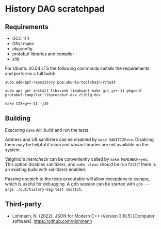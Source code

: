 # History DAG scratchpad

Requirements
------------

* GCC 11.1
* GNU make
* pkgconfig
* protobuf libraries and compiler
* zlib

For Ubuntu 20.04 LTS the following commands installs the requirements and performs a full build:

`sudo add-apt-repository ppa:ubuntu-toolchain-r/test`

`sudo apt get install libasan6 libubsan1 make git g++-11 pkgconf protobuf-compiler libprotobuf-dev zlib1g-dev`

`make CXX=g++-11 -j16`

Building
--------

Executing `make` will build and run the tests.

Address and UB sanitizers can be disabled by `make SANITIZE=no`. Disabling them may be helpful if *asan* and *ubsan* libraries are not available on the system.

Valgrind's *memcheck* can be conveniently called by `make MEMCHECK=yes`. This option disables sanitizers, and `make clean` should be run first if there is an existing build with sanitizers enabled.

Passing *nocatch* to the tests executable will allow exceptions to escape, which is useful for debugging. A gdb session can be started with `gdb --args ./out/history-dag-test nocatch`.

Third-party 
-----------

* Lohmann, N. (2022). JSON for Modern C++ (Version 3.10.5) [Computer software]. https://github.com/nlohmann
